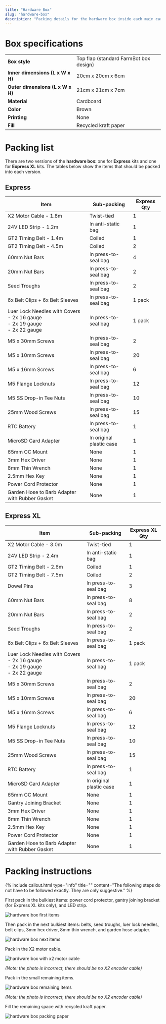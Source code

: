 ```yaml
---
title: "Hardware Box"
slug: "hardware-box"
description: "Packing details for the hardware box inside each main carton"
---
```


# Box specifications

|                              |                              |
|------------------------------|------------------------------|
|**Box style**                 |Top flap (standard FarmBot box design)
|**Inner dimensions (L x W x H)**|20cm x 20cm x 6cm
|**Outer dimensions (L x W x H)**|21cm x 21cm x 7cm
|**Material**                  |Cardboard
|**Color**                     |Brown
|**Printing**                  |None
|**Fill**                      |Recycled kraft paper

# Packing list
There are two versions of the **hardware box**: one for **Express** kits and one for **Express XL** kits. The tables below show the items that should be packed into each version.

## Express

|Item                          |Sub-packing                   |Express Qty                   |
|------------------------------|------------------------------|------------------------------|
|X2 Motor Cable - 1.8m         |Twist-tied                    |1
|24V LED Strip - 1.2m          |In anti-static bag            |1
|GT2 Timing Belt - 1.4m        |Coiled                        |1
|GT2 Timing Belt - 4.5m        |Coiled                        |2
|60mm Nut Bars                 |In press-to-seal bag          |4
|20mm Nut Bars                 |In press-to-seal bag          |2
|Seed Troughs                  |In press-to-seal bag          |2
|6x Belt Clips + 6x Belt Sleeves|In press-to-seal bag          |1 pack
|Luer Lock Needles with Covers<br>- 2x 16 gauge<br>- 2x 19 gauge<br>- 2x 22 gauge|In press-to-seal bag          |1 pack
|M5 x 30mm Screws              |In press-to-seal bag          |2
|M5 x 10mm Screws              |In press-to-seal bag          |20
|M5 x 16mm Screws              |In press-to-seal bag          |6
|M5 Flange Locknuts            |In press-to-seal bag          |12
|M5 SS Drop-in Tee Nuts        |In press-to-seal bag          |10
|25mm Wood Screws              |In press-to-seal bag          |15
|RTC Battery                   |In press-to-seal bag          |1
|MicroSD Card Adapter          |In original plastic case      |1
|65mm CC Mount                 |None                          |1
|3mm Hex Driver                |None                          |1
|8mm Thin Wrench               |None                          |1
|2.5mm Hex Key                 |None                          |1
|Power Cord Protector          |None                          |1
|Garden Hose to Barb Adapter with Rubber Gasket|None                          |1

## Express XL

|Item                          |Sub-packing                   |Express XL Qty                |
|------------------------------|------------------------------|------------------------------|
|X2 Motor Cable - 3.0m         |Twist-tied                    |1
|24V LED Strip - 2.4m          |In anti-static bag            |1
|GT2 Timing Belt - 2.6m        |Coiled                        |1
|GT2 Timing Belt - 7.5m        |Coiled                        |2
|Dowel Pins                    |In press-to-seal bag          |3
|60mm Nut Bars                 |In press-to-seal bag          |8
|20mm Nut Bars                 |In press-to-seal bag          |2
|Seed Troughs                  |In press-to-seal bag          |2
|6x Belt Clips + 6x Belt Sleeves|In press-to-seal bag          |1 pack
|Luer Lock Needles with Covers<br>- 2x 16 gauge<br>- 2x 19 gauge<br>- 2x 22 gauge|In press-to-seal bag          |1 pack
|M5 x 30mm Screws              |In press-to-seal bag          |2
|M5 x 10mm Screws              |In press-to-seal bag          |20
|M5 x 16mm Screws              |In press-to-seal bag          |6
|M5 Flange Locknuts            |In press-to-seal bag          |12
|M5 SS Drop-in Tee Nuts        |In press-to-seal bag          |10
|25mm Wood Screws              |In press-to-seal bag          |15
|RTC Battery                   |In press-to-seal bag          |1
|MicroSD Card Adapter          |In original plastic case      |1
|65mm CC Mount                 |None                          |1
|Gantry Joining Bracket        |None                          |1
|3mm Hex Driver                |None                          |1
|8mm Thin Wrench               |None                          |1
|2.5mm Hex Key                 |None                          |1
|Power Cord Protector          |None                          |1
|Garden Hose to Barb Adapter with Rubber Gasket|None                          |1

# Packing instructions

{%
include callout.html
type="info"
title=""
content="The following steps do not have to be followed exactly. They are only suggestive."
%}

First pack in the bulkiest items: power cord protector, gantry joining bracket (for Express XL kits only), and LED strip.

![hardware box first items](_images/hardware_box_first_items.jpg)

Then pack in the next bulkiest items: belts, seed troughs, luer lock needles, belt clips, 3mm hex driver, 8mm thin wrench, and garden hose adapter.

![hardware box next items](_images/hardware_box_next_items.jpg)

Pack in the X2 motor cable.

![hardware box with x2 motor cable](_images/hardware_box_with_x2_motor_cable.jpg)

_(Note: the photo is incorrect, there should be no X2 encoder cable)_

Pack in the small remaining items.

![hardware box remaining items](_images/hardware_box_remaining_items.jpg)

_(Note: the photo is incorrect, there should be no X2 encoder cable)_

Fill the remaining space with recycled kraft paper.

![hardware box packing paper](_images/hardware_box_packing_paper.jpg)
